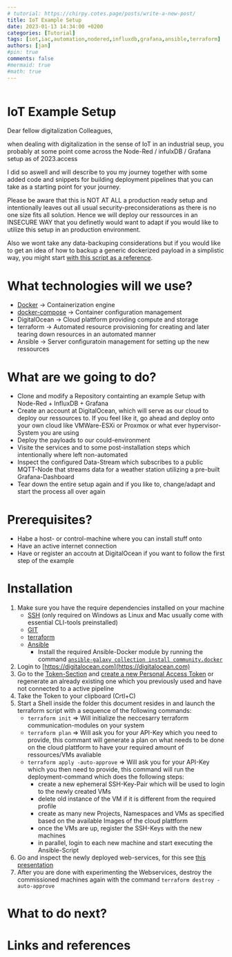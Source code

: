 ```yaml
---
# tutorial: https://chirpy.cotes.page/posts/write-a-new-post/
title: IoT Example Setup
date: 2023-01-13 14:34:00 +0200
categories: [Tutorial]
tags: [iot,iac,automation,nodered,influxdb,grafana,ansible,terraform]     # TAG names should always be lowercase
authors: [jan]
#pin: true
comments: false
#mermaid: true
#math: true
---
```


![]()
# IoT Example Setup

Dear fellow digitalization Colleagues,

when dealing with digitalization in the sense of IoT in an industrial seup, you probably at some point come across the Node-Red / infulxDB / Grafana setup as of 2023.access

I did so aswell and will describe to you my journey together with some added code and snippets for building deployment pipelines that you can take as a starting point for your journey.

Please be aware that this is NOT AT ALL a production ready setup and intentionally leaves out all usual security-preconsiderations as there is no one size fits all solution. Hence we will deploy our ressources in an INSECURE WAY that you definetly would want to adapt if you would like to utilize this setup in an production environment.

Also we wont take any data-backuping considerations but if you would like to get an idea of how to backup a generic dockerized payload in a simplistic way, you might start [with this script as a reference]().

# What technologies will we use?
* [Docker]() -> Containerization engine
* [docker-compose]() -> Container configuration management
* DigitalOcean -> Cloud plattform providing compute and storage
* terraform -> Automated resource provisioning for creating and later tearing down resources in an automated manner
* Ansible -> Server configuratoin management for setting up the new ressources

# What are we going to do?

* Clone and modify a Repository containting an example Setup with Node-Red + InfluxDB +  Grafana
* Create an account at DigitalOcean, which will serve as our cloud to deploy our ressources to. If you feel like it, go ahead and deploy onto your own cloud like VMWare-ESXi or Proxmox or what ever hypervisor-System you are using
* Deploy the payloads to our could-environment
* Visite the services and to some post-installation steps which intentionally where left non-automated
* Inspect the configured Data-Stream which subscribes to a public MQTT-Node that streams data for a weather station utilizing a pre-built Grafana-Dashboard
* Tear down the entire setup again and if you like to, change/adapt and start the process all over again

# Prerequisites?
* Habe a host- or control-machine where you can install stuff onto
* Have an active internet connection
* Have or register an accoutn at DigitalOcean if you want to follow the first step of the example

# Installation

1. Make sure you have the require dependencies installed on your machine
   - [SSH](https://docs.microsoft.com/de-de/windows-server/administration/openssh/openssh_install_firstuse) (only required on Windows as Linux and Mac usually come with essential CLI-tools preinstalled)
   - [GIT](https://git-scm.com/book/en/v2/Getting-Started-Installing-Git)
   - [terraform](https://learn.hashicorp.com/tutorials/terraform/install-cli)
   - [Ansible](https://docs.ansible.com/ansible/latest/installation_guide/intro_installation.html)
     - Install the required Ansible-Docker module by running the command [`ansible-galaxy collection install community.docker`](https://docs.ansible.com/ansible/latest/collections/community/docker/docker_compose_module.html)
2. Login to [https://digitalocean.com](https://digitalocean.com)
3. Go to the [Token-Section](https://cloud.digitalocean.com/account/api/tokens) and [create a new Personal Access Token](https://cloud.digitalocean.com/account/api/tokens/new) or regenerate an already existing one which you previously used and have not connected to a active pipeline
4. Take the Token to your clipboard (Crtl+C)
5. Start a Shell inside the folder this document resides in and launch the terraform script with a sequence of the following commands:
   - `terraform init` => Will initialize the neccesarry terraform communication-modules on your system
   - `terraform plan` => Will ask you for your API-Key which you need to provide, this commant will generate a plan on what needs to be done on the cloud plattform to have your required amount of ressources/VMs avaliable
   - `terraform apply -auto-approve` => Will ask you for your API-Key which you then need to provide, this command will run the deployment-command which does the following steps:
     - create a new ephemeral SSH-Key-Pair which will be used to login to the newly created VMs
     * delete old instance of the VM if it is different from the required profile
     * create as many new Projects, Namespaces and VMs as specified based on the available Images of the cloud plattform
     * once the VMs are up, register the SSH-Keys with the new machines
     * in parallel, login to each new machine and start executing the Ansible-Script
6. Go and inspect the newly deployed web-services, for this see [this presentation](https://url.macenka.de/demo_setup)
7. After you are done with experimenting the Webservices, destroy the commissioned machines again with the command `terraform destroy -auto-approve`

# What to do next?

# Links and references